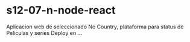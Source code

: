 # s12-07-n-node-react
Aplicacion web de seleccionado No Country, plataforma para status de Peliculas y series
Deploy en ...
